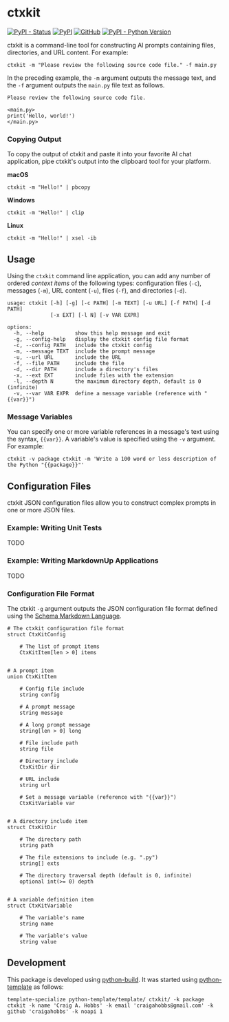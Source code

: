 # ctxkit

[![PyPI - Status](https://img.shields.io/pypi/status/ctxkit)](https://pypi.org/project/ctxkit/)
[![PyPI](https://img.shields.io/pypi/v/ctxkit)](https://pypi.org/project/ctxkit/)
[![GitHub](https://img.shields.io/github/license/craigahobbs/ctxkit)](https://github.com/craigahobbs/ctxkit/blob/main/LICENSE)
[![PyPI - Python Version](https://img.shields.io/pypi/pyversions/ctxkit)](https://pypi.org/project/ctxkit/)

ctxkit is a command-line tool for constructing AI prompts containing files, directories, and URL
content. For example:

```
ctxkit -m "Please review the following source code file." -f main.py
```

In the preceding example, the `-m` argument outputs the message text, and the `-f` argument outputs
the `main.py` file text as follows.

```
Please review the following source code file.

<main.py>
print('Hello, world!')
</main.py>
```


### Copying Output

To copy the output of ctxkit and paste it into your favorite AI chat application, pipe ctxkit's
output into the clipboard tool for your platform.

**macOS**

```
ctxkit -m "Hello!" | pbcopy
```

**Windows**

```
ctxkit -m "Hello!" | clip
```

**Linux**

```
ctxkit -m "Hello!" | xsel -ib
```


## Usage

Using the `ctxkit` command line application, you can add any number of ordered *context items* of
the following types: configuration files (`-c`), messages (`-m`), URL content (`-u`), files (`-f`),
and directories (`-d`).

```
usage: ctxkit [-h] [-g] [-c PATH] [-m TEXT] [-u URL] [-f PATH] [-d PATH]
              [-x EXT] [-l N] [-v VAR EXPR]

options:
  -h, --help          show this help message and exit
  -g, --config-help   display the ctxkit config file format
  -c, --config PATH   include the ctxkit config
  -m, --message TEXT  include the prompt message
  -u, --url URL       include the URL
  -f, --file PATH     include the file
  -d, --dir PATH      include a directory's files
  -x, --ext EXT       include files with the extension
  -l, --depth N       the maximum directory depth, default is 0 (infinite)
  -v, --var VAR EXPR  define a message variable (reference with "{{var}}")
```


### Message Variables

You can specify one or more variable references in a message's text using the syntax, `{{var}}`. A
variable's value is specified using the `-v` argument. For example:

```
ctxkit -v package ctxkit -m 'Write a 100 word or less description of the Python "{{package}}"'
```


## Configuration Files

ctxkit JSON configuration files allow you to construct complex prompts in one or more JSON files.


### Example: Writing Unit Tests

TODO


### Example: Writing MarkdownUp Applications

TODO


### Configuration File Format

The ctxkit `-g` argument outputs the JSON configuration file format defined using the
[Schema Markdown Language](https://craigahobbs.github.io/schema-markdown-js/language/).

```
# The ctxkit configuration file format
struct CtxKitConfig

    # The list of prompt items
    CtxKitItem[len > 0] items


# A prompt item
union CtxKitItem

    # Config file include
    string config

    # A prompt message
    string message

    # A long prompt message
    string[len > 0] long

    # File include path
    string file

    # Directory include
    CtxKitDir dir

    # URL include
    string url

    # Set a message variable (reference with "{{var}}")
    CtxKitVariable var


# A directory include item
struct CtxKitDir

    # The directory path
    string path

    # The file extensions to include (e.g. ".py")
    string[] exts

    # The directory traversal depth (default is 0, infinite)
    optional int(>= 0) depth


# A variable definition item
struct CtxKitVariable

    # The variable's name
    string name

    # The variable's value
    string value
```


## Development

This package is developed using [python-build](https://github.com/craigahobbs/python-build#readme).
It was started using [python-template](https://github.com/craigahobbs/python-template#readme) as follows:

~~~
template-specialize python-template/template/ ctxkit/ -k package ctxkit -k name 'Craig A. Hobbs' -k email 'craigahobbs@gmail.com' -k github 'craigahobbs' -k noapi 1
~~~
